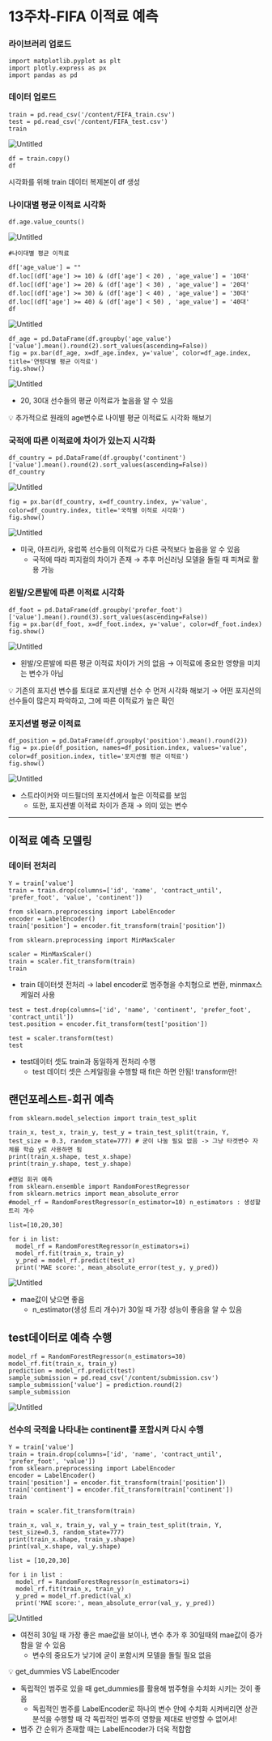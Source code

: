 # 13주차-FIFA 이적료 예측

### 라이브러리 업로드

```
import matplotlib.pyplot as plt
import plotly.express as px
import pandas as pd
```

### 데이터 업로드

```
train = pd.read_csv('/content/FIFA_train.csv')
test = pd.read_csv('/content/FIFA_test.csv')
train
```

![Untitled](13%E1%84%8C%E1%85%AE%E1%84%8E%E1%85%A1-FIFA%20%E1%84%8B%E1%85%B5%E1%84%8C%E1%85%A5%E1%86%A8%E1%84%85%E1%85%AD%20%E1%84%8B%E1%85%A8%E1%84%8E%E1%85%B3%E1%86%A8%20a2a6f4fd93ed4ce6af5bf8a94d0fd784/Untitled.png)

```
df = train.copy()
df
```

시각화를 위해 train 데이터 복제본이 df 생성

### 나이대별 평균 이적료 시각화

```
df.age.value_counts()
```

![Untitled](13%E1%84%8C%E1%85%AE%E1%84%8E%E1%85%A1-FIFA%20%E1%84%8B%E1%85%B5%E1%84%8C%E1%85%A5%E1%86%A8%E1%84%85%E1%85%AD%20%E1%84%8B%E1%85%A8%E1%84%8E%E1%85%B3%E1%86%A8%20a2a6f4fd93ed4ce6af5bf8a94d0fd784/Untitled%201.png)

```
#나이대별 평균 이적료

df['age_value'] = ""
df.loc[(df['age'] >= 10) & (df['age'] < 20) , 'age_value'] = '10대'
df.loc[(df['age'] >= 20) & (df['age'] < 30) , 'age_value'] = '20대'
df.loc[(df['age'] >= 30) & (df['age'] < 40) , 'age_value'] = '30대'
df.loc[(df['age'] >= 40) & (df['age'] < 50) , 'age_value'] = '40대'
df
```

![Untitled](13%E1%84%8C%E1%85%AE%E1%84%8E%E1%85%A1-FIFA%20%E1%84%8B%E1%85%B5%E1%84%8C%E1%85%A5%E1%86%A8%E1%84%85%E1%85%AD%20%E1%84%8B%E1%85%A8%E1%84%8E%E1%85%B3%E1%86%A8%20a2a6f4fd93ed4ce6af5bf8a94d0fd784/Untitled%202.png)

```
df_age = pd.DataFrame(df.groupby('age_value')['value'].mean().round(2).sort_values(ascending=False))
fig = px.bar(df_age, x=df_age.index, y='value', color=df_age.index, title='연령대별 평균 이적료')
fig.show()
```

![Untitled](13%E1%84%8C%E1%85%AE%E1%84%8E%E1%85%A1-FIFA%20%E1%84%8B%E1%85%B5%E1%84%8C%E1%85%A5%E1%86%A8%E1%84%85%E1%85%AD%20%E1%84%8B%E1%85%A8%E1%84%8E%E1%85%B3%E1%86%A8%20a2a6f4fd93ed4ce6af5bf8a94d0fd784/Untitled%203.png)

- 20, 30대 선수들의 평균 이적료가 높음을 알 수 있음

<aside>
💡 추가적으로 원래의 age변수로 나이별 평균 이적료도 시각화 해보기

</aside>

### 국적에 따른 이적료에 차이가 있는지 시각화

```
df_country = pd.DataFrame(df.groupby('continent')['value'].mean().round(2).sort_values(ascending=False))
df_country
```

![Untitled](13%E1%84%8C%E1%85%AE%E1%84%8E%E1%85%A1-FIFA%20%E1%84%8B%E1%85%B5%E1%84%8C%E1%85%A5%E1%86%A8%E1%84%85%E1%85%AD%20%E1%84%8B%E1%85%A8%E1%84%8E%E1%85%B3%E1%86%A8%20a2a6f4fd93ed4ce6af5bf8a94d0fd784/Untitled%204.png)

```
fig = px.bar(df_country, x=df_country.index, y='value', color=df_country.index, title='국적별 이적료 시각화')
fig.show()
```

![Untitled](13%E1%84%8C%E1%85%AE%E1%84%8E%E1%85%A1-FIFA%20%E1%84%8B%E1%85%B5%E1%84%8C%E1%85%A5%E1%86%A8%E1%84%85%E1%85%AD%20%E1%84%8B%E1%85%A8%E1%84%8E%E1%85%B3%E1%86%A8%20a2a6f4fd93ed4ce6af5bf8a94d0fd784/Untitled%205.png)

- 미국, 아프리카, 유럽쪽 선수들의 이적료가 다른 국적보다 높음을 알 수 있음
    - 국적에 따라 피지컬의 차이가 존재 → 추후 머신러닝 모델을 돌릴 때 피쳐로 활용 가능
    

### 왼발/오른발에 따른 이적료 시각화

```
df_foot = pd.DataFrame(df.groupby('prefer_foot')['value'].mean().round(3).sort_values(ascending=False))
fig = px.bar(df_foot, x=df_foot.index, y='value', color=df_foot.index)
fig.show()
```

![Untitled](13%E1%84%8C%E1%85%AE%E1%84%8E%E1%85%A1-FIFA%20%E1%84%8B%E1%85%B5%E1%84%8C%E1%85%A5%E1%86%A8%E1%84%85%E1%85%AD%20%E1%84%8B%E1%85%A8%E1%84%8E%E1%85%B3%E1%86%A8%20a2a6f4fd93ed4ce6af5bf8a94d0fd784/Untitled%206.png)

- 왼발/오른발에 따른 평균 이적료 차이가 거의 없음 → 이적료에 중요한 영향을 미치는 변수가 아님

<aside>
💡 기존의 포지션 변수를 토대로 포지션별 선수 수 먼저 시각화 해보기 
→ 어떤 포지션의 선수들이 많은지 파악하고, 그에 따른 이적료가 높은 확인

</aside>

### 포지션별 평균 이적료

```
df_position = pd.DataFrame(df.groupby('position').mean().round(2))
fig = px.pie(df_position, names=df_position.index, values='value', color=df_position.index, title='포지션별 평균 이적료')
fig.show()
```

![Untitled](13%E1%84%8C%E1%85%AE%E1%84%8E%E1%85%A1-FIFA%20%E1%84%8B%E1%85%B5%E1%84%8C%E1%85%A5%E1%86%A8%E1%84%85%E1%85%AD%20%E1%84%8B%E1%85%A8%E1%84%8E%E1%85%B3%E1%86%A8%20a2a6f4fd93ed4ce6af5bf8a94d0fd784/Untitled%207.png)

- 스트라이커와 미드필더의 포지션에서 높은 이적료를 보임
    - 또한, 포지션별 이적료 차이가 존재 → 의미 있는 변수

---

## 이적료 예측 모델링

### 데이터 전처리

```
Y = train['value']
train = train.drop(columns=['id', 'name', 'contract_until', 'prefer_foot', 'value', 'continent'])
```

```
from sklearn.preprocessing import LabelEncoder
encoder = LabelEncoder()
train['position'] = encoder.fit_transform(train['position'])
```

```
from sklearn.preprocessing import MinMaxScaler

scaler = MinMaxScaler()
train = scaler.fit_transform(train)
train
```

- train 데이터셋 전처리 → label encoder로 범주형을 수치형으로 변환, minmax스케일러 사용

```
test = test.drop(columns=['id', 'name', 'continent', 'prefer_foot', 'contract_until'])
test.position = encoder.fit_transform(test['position'])

test = scaler.transform(test)
test
```

- test데이터 셋도 train과 동일하게 전처리 수행
    - test 데이터 셋은 스케일링을 수행할 때 fit은 하면 안됨! transform만!

## 랜던포레스트-회귀 예측

```
from sklearn.model_selection import train_test_split

train_x, test_x, train_y, test_y = train_test_split(train, Y, test_size = 0.3, random_state=777) # 굳이 나눌 필요 없음 -> 그냥 타겟변수 자체를 학습 y로 사용하면 됨
print(train_x.shape, test_x.shape)
print(train_y.shape, test_y.shape)
```

```
#랜덤 회귀 예측
from sklearn.ensemble import RandomForestRegressor
from sklearn.metrics import mean_absolute_error
#model_rf = RandomForestRegressor(n_estimator=10) n_estimators : 생성할 트리 개수

list=[10,20,30]

for i in list:
  model_rf = RandomForestRegressor(n_estimators=i)
  model_rf.fit(train_x, train_y)
  y_pred = model_rf.predict(test_x)
  print('MAE score:', mean_absolute_error(test_y, y_pred))
```

![Untitled](13%E1%84%8C%E1%85%AE%E1%84%8E%E1%85%A1-FIFA%20%E1%84%8B%E1%85%B5%E1%84%8C%E1%85%A5%E1%86%A8%E1%84%85%E1%85%AD%20%E1%84%8B%E1%85%A8%E1%84%8E%E1%85%B3%E1%86%A8%20a2a6f4fd93ed4ce6af5bf8a94d0fd784/Untitled%208.png)

- mae값이 낮으면 좋음
    - n_estimator(생성 트리 개수)가 30일 때 가장 성능이 좋음을 알 수 있음

## test데이터로 예측 수행

```
model_rf = RandomForestRegressor(n_estimators=30)
model_rf.fit(train_x, train_y)
prediction = model_rf.predict(test)
sample_submission = pd.read_csv('/content/submission.csv')
sample_submission['value'] = prediction.round(2)
sample_submission
```

![Untitled](13%E1%84%8C%E1%85%AE%E1%84%8E%E1%85%A1-FIFA%20%E1%84%8B%E1%85%B5%E1%84%8C%E1%85%A5%E1%86%A8%E1%84%85%E1%85%AD%20%E1%84%8B%E1%85%A8%E1%84%8E%E1%85%B3%E1%86%A8%20a2a6f4fd93ed4ce6af5bf8a94d0fd784/Untitled%209.png)

### 선수의 국적을 나타내는 continent를 포함시켜 다시 수행

```
Y = train['value']
train = train.drop(columns=['id', 'name', 'contract_until', 'prefer_foot', 'value'])
from sklearn.preprocessing import LabelEncoder
encoder = LabelEncoder()
train['position'] = encoder.fit_transform(train['position'])
train['continent'] = encoder.fit_transform(train['continent'])
train
```

```
train = scaler.fit_transform(train)
```

```
train_x, val_x, train_y, val_y = train_test_split(train, Y, test_size=0.3, random_state=777)
print(train_x.shape, train_y.shape)
print(val_x.shape, val_y.shape)
```

```
list = [10,20,30]

for i in list :
  model_rf = RandomForestRegressor(n_estimators=i)
  model_rf.fit(train_x, train_y)
  y_pred = model_rf.predict(val_x)
  print('MAE score:', mean_absolute_error(val_y, y_pred))
```

![Untitled](13%E1%84%8C%E1%85%AE%E1%84%8E%E1%85%A1-FIFA%20%E1%84%8B%E1%85%B5%E1%84%8C%E1%85%A5%E1%86%A8%E1%84%85%E1%85%AD%20%E1%84%8B%E1%85%A8%E1%84%8E%E1%85%B3%E1%86%A8%20a2a6f4fd93ed4ce6af5bf8a94d0fd784/Untitled%2010.png)

- 여전히 30일 때 가장 좋은 mae값을 보이나, 변수 추가 후 30일때의 mae값이 증가함을 알 수 있음
    - 변수의 중요도가 낮기에 굳이 포함시켜 모델을 돌릴 필요 없음

<aside>
💡 get_dummies VS LabelEncoder

- 독립적인 범주로 있을 때 get_dummies를 활용해 범주형을 수치화 시키는 것이 좋음
    - 독립적인 범주를 LabelEncoder로 하나의 변수 안에 수치화 시켜버리면 상관분석을 수행할 때 각 독립적인 범주의 영향을 제대로 반영할 수 없어서!
- 범주 간 순위가 존재할 때는 LabelEncoder가 더욱 적합함
</aside>